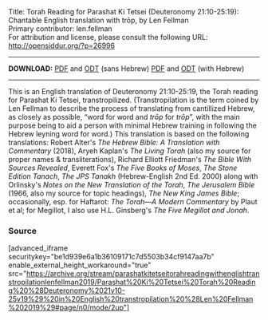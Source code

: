 <html>
<head></head>
<body>
Title: Torah Reading for Parashat Ki Tetsei (Deuteronomy 21:10-25:19): Chantable English translation with trōp, by Len Fellman<br />
Primary contributor: len.fellman<br />
For attribution and license, please consult the following URL: <a href="http://opensiddur.org/?p=26996">http://opensiddur.org/?p=26996</a>
<p />
<hr />

<strong>DOWNLOAD:</strong> 
<a href="https://archive.org/download/parashatkitetseitorahreadingwithenglishtranstropilationlenfellman2019/Parashat%20Ki%20Tetsei%20Torah%20Reading%20%28Deuteronomy%2021v10-25v19%29%20in%20English%20transtropilation%20%28Len%20Fellman%202019%29%20-%20english%20only.pdf">PDF</a> and <a href="https://archive.org/download/parashatkitetseitorahreadingwithenglishtranstropilationlenfellman2019/Parashat%20Ki%20Tetsei%20Torah%20Reading%20%28Deuteronomy%2021v10-25v19%29%20in%20English%20transtropilation%20%28Len%20Fellman%202019%29%20-%20english%20only.odt">ODT</a> (sans Hebrew) 
<a href="https://archive.org/download/parashatkitetseitorahreadingwithenglishtranstropilationlenfellman2019/Parashat%20Ki%20Tetsei%20Torah%20Reading%20%28Deuteronomy%2021v10-25v19%29%20in%20English%20transtropilation%20%28Len%20Fellman%202019%29.pdf">PDF</a> and <a href="https://archive.org/download/parashatkitetseitorahreadingwithenglishtranstropilationlenfellman2019/Parashat%20Ki%20Tetsei%20Torah%20Reading%20%28Deuteronomy%2021v10-25v19%29%20in%20English%20transtropilation%20%28Len%20Fellman%202019%29.odt">ODT</a> (with Hebrew)

<hr />

This is an English translation of Deuteronomy 21:10-25:19, the Torah reading for Parashat Ki Tetsei, transtropilized. (Transtropilation is the term coined by Len Fellman to describe the process of translating from cantillized Hebrew, as closely as possible, “word for word and <em>trōp</em> for <em>trōp</em>”, with the main purpose being to aid a person with minimal Hebrew training in following the Hebrew leyning word for word.) This translation is based on the following translations: Robert Alter's <em>The Hebrew Bible: A Translation with Commentary</em> (2018), Aryeh Kaplan's <em>The Living Torah</em> (also my source for proper names &amp; transliterations), Richard Elliott Friedman's <em>The Bible With Sources Revealed</em>, Everett Fox's <em>The Five Books of Moses</em>, <em>The Stone Edition Tanach</em>, <em>The JPS Tanakh</em> (Hebrew-English 2nd Ed. 2000) along with Orlinsky's <em>Notes on the New Translation of the Torah</em>, <em>The Jerusalem Bible</em> (1966, also my source for topic headings), <em>The New King James Bible</em>; occasionally, esp. for Haftarot: <em>The Torah—A Modern Commentary</em> by Plaut et al; for Megillot, I also use H.L. Ginsberg's <em>The Five Megillot and Jonah</em>.

<h3>Source</h3>

[advanced_iframe securitykey="be1d939e6a1b36109171c7d5503b34cf9147aa7b" enable_external_height_workaround="true" src="https://archive.org/stream/parashatkitetseitorahreadingwithenglishtranstropilationlenfellman2019/Parashat%20Ki%20Tetsei%20Torah%20Reading%20%28Deuteronomy%2021v10-25v19%29%20in%20English%20transtropilation%20%28Len%20Fellman%202019%29#page/n0/mode/2up"]
</body>
</html>
